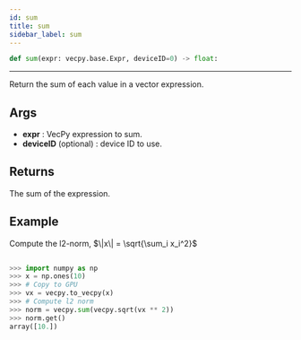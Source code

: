 ```yaml
---
id: sum
title: sum
sidebar_label: sum  
---
```


```python
def sum(expr: vecpy.base.Expr, deviceID=0) -> float:
```

---



Return the sum of each value in a vector expression.

## Args
* **expr**  : VecPy expression to sum.
* **deviceID** (optional) : device ID to use.

## Returns
The sum of the expression.

## Example

Compute the l2-norm, $\|x\| = \sqrt{\sum_i x_i^2}$

 
```python
 
>>> import numpy as np
>>> x = np.ones(10)
>>> # Copy to GPU
>>> vx = vecpy.to_vecpy(x)
>>> # Compute l2 norm
>>> norm = vecpy.sum(vecpy.sqrt(vx ** 2))
>>> norm.get()
array([10.])
 
```




